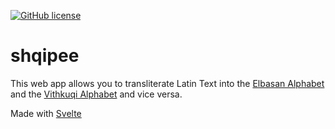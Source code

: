 [![GitHub license](https://img.shields.io/github/license/gjelbrim/elbasanscript?style=for-the-badge)](https://github.com/gjelbrim/elbasanscript/blob/main/LICENSE)
# shqipee
This web app allows you to transliterate Latin Text into the [Elbasan Alphabet](https://en.wikipedia.org/wiki/Elbasan_alphabet) and the [Vithkuqi Alphabet](https://en.wikipedia.org/wiki/Vithkuqi_alphabet) and vice versa.<br>

Made with [Svelte](https://svelte.dev/)
